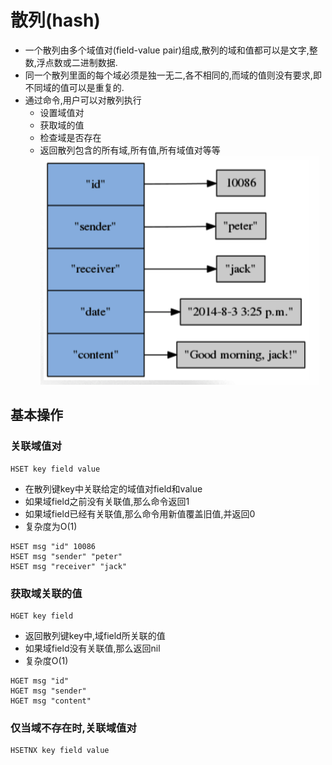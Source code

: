 # 散列(hash)
* 一个散列由多个域值对(field-value pair)组成,散列的域和值都可以是文字,整数,浮点数或二进制数据.
* 同一个散列里面的每个域必须是独一无二,各不相同的,而域的值则没有要求,即不同域的值可以是重复的.
* 通过命令,用户可以对散列执行
  - 设置域值对
  - 获取域的值
  - 检查域是否存在
  - 返回散列包含的所有域,所有值,所有域值对等等
![散列](Snip20160709_1.png)

## 基本操作
### 关联域值对
```
HSET key field value
```
* 在散列键key中关联给定的域值对field和value
* 如果域field之前没有关联值,那么命令返回1
* 如果域field已经有关联值,那么命令用新值覆盖旧值,并返回0
* 复杂度为O(1)
```
HSET msg "id" 10086
HSET msg "sender" "peter"
HSET msg "receiver" "jack"
```
### 获取域关联的值
```
HGET key field
```
* 返回散列键key中,域field所关联的值
* 如果域field没有关联值,那么返回nil
* 复杂度O(1)
```
HGET msg "id"
HGET msg "sender"
HGET msg "content"
```
### 仅当域不存在时,关联域值对
```
HSETNX key field value
```



